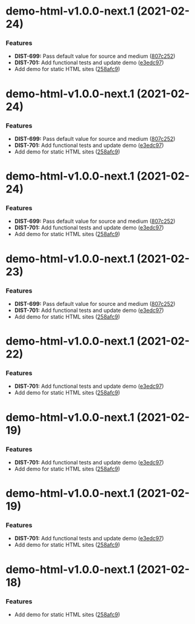 # demo-html-v1.0.0-next.1 (2021-02-24)

### Features

- **DIST-699:** Pass default value for source and medium ([807c252](https://github.com/synergetics/embed/commit/807c2523ef7147c67619963020eddb91c64bf2eb))
- **DIST-701:** Add functional tests and update demo ([e3edc97](https://github.com/synergetics/embed/commit/e3edc9746381773b5c57f17d1fdd8185d9ce3d11))
- Add demo for static HTML sites ([258afc9](https://github.com/synergetics/embed/commit/258afc9e36ddbeb23505e9d95a32b0b683662180))

# demo-html-v1.0.0-next.1 (2021-02-24)

### Features

- **DIST-699:** Pass default value for source and medium ([807c252](https://github.com/synergetics/embed/commit/807c2523ef7147c67619963020eddb91c64bf2eb))
- **DIST-701:** Add functional tests and update demo ([e3edc97](https://github.com/synergetics/embed/commit/e3edc9746381773b5c57f17d1fdd8185d9ce3d11))
- Add demo for static HTML sites ([258afc9](https://github.com/synergetics/embed/commit/258afc9e36ddbeb23505e9d95a32b0b683662180))

# demo-html-v1.0.0-next.1 (2021-02-24)

### Features

- **DIST-699:** Pass default value for source and medium ([807c252](https://github.com/synergetics/embed/commit/807c2523ef7147c67619963020eddb91c64bf2eb))
- **DIST-701:** Add functional tests and update demo ([e3edc97](https://github.com/synergetics/embed/commit/e3edc9746381773b5c57f17d1fdd8185d9ce3d11))
- Add demo for static HTML sites ([258afc9](https://github.com/synergetics/embed/commit/258afc9e36ddbeb23505e9d95a32b0b683662180))

# demo-html-v1.0.0-next.1 (2021-02-23)

### Features

- **DIST-699:** Pass default value for source and medium ([807c252](https://github.com/synergetics/embed/commit/807c2523ef7147c67619963020eddb91c64bf2eb))
- **DIST-701:** Add functional tests and update demo ([e3edc97](https://github.com/synergetics/embed/commit/e3edc9746381773b5c57f17d1fdd8185d9ce3d11))
- Add demo for static HTML sites ([258afc9](https://github.com/synergetics/embed/commit/258afc9e36ddbeb23505e9d95a32b0b683662180))

# demo-html-v1.0.0-next.1 (2021-02-22)

### Features

- **DIST-701:** Add functional tests and update demo ([e3edc97](https://github.com/synergetics/embed/commit/e3edc9746381773b5c57f17d1fdd8185d9ce3d11))
- Add demo for static HTML sites ([258afc9](https://github.com/synergetics/embed/commit/258afc9e36ddbeb23505e9d95a32b0b683662180))

# demo-html-v1.0.0-next.1 (2021-02-19)

### Features

- **DIST-701:** Add functional tests and update demo ([e3edc97](https://github.com/synergetics/embed/commit/e3edc9746381773b5c57f17d1fdd8185d9ce3d11))
- Add demo for static HTML sites ([258afc9](https://github.com/synergetics/embed/commit/258afc9e36ddbeb23505e9d95a32b0b683662180))

# demo-html-v1.0.0-next.1 (2021-02-19)

### Features

- **DIST-701:** Add functional tests and update demo ([e3edc97](https://github.com/synergetics/embed/commit/e3edc9746381773b5c57f17d1fdd8185d9ce3d11))
- Add demo for static HTML sites ([258afc9](https://github.com/synergetics/embed/commit/258afc9e36ddbeb23505e9d95a32b0b683662180))

# demo-html-v1.0.0-next.1 (2021-02-18)

### Features

- Add demo for static HTML sites ([258afc9](https://github.com/synergetics/embed/commit/258afc9e36ddbeb23505e9d95a32b0b683662180))
